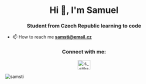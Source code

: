 <h1 align="center">Hi 👋, I'm Samuel</h1>
<h3 align="center">Student from Czech Republic learning to code</h3>


- 📫 How to reach me **samsti@email.cz**

<h3 align="center">Connect with me:</h3>
<p align="center">
<a href="https://instagram.com/s_stiksa" target="blank"><img align="center" src="https://raw.githubusercontent.com/rahuldkjain/github-profile-readme-generator/master/src/images/icons/Social/instagram.svg" alt="s_stiksa" height="30" width="40" /></a>
</p>




<p><img align="center" src="https://github-readme-streak-stats.herokuapp.com/?user=samsti&" alt="samsti" /></p>
